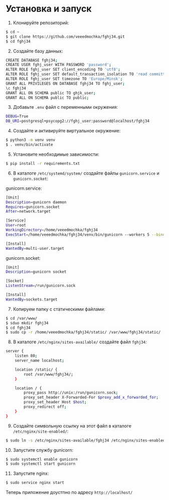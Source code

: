 # Установка и запуск

1. Клонируйте репозиторий:

```bash
$ cd ~
$ git clone https://github.com/veeedmochka/fghj34.git
$ cd fghj34
```

2. Создайте базу данных:

```bash
CREATE DATABASE fghj34;
CREATE USER fghj_user WITH PASSWORD 'password';
ALTER ROLE fghj_user SET client_encoding TO 'utf8';
ALTER ROLE fghj_user SET default_transaction_isolation TO 'read committed';
ALTER ROLE fghj_user SET timezone TO 'Europe/Minsk';
GRANT ALL PRIVILEGES ON DATABASE fghj34 TO fghj_user;
\c fghj34
GRANT ALL ON SCHEMA public TO ghjk_user;
GRANT ALL ON SCHEMA public TO public;
```

3. Добавьте `.env` файл с переменными окружения:

```bash
DEBUG=True
DB_URI=postgresql+psycopg2://fghj_user:password@localhost/fghj34
```

4. Создайте и активируйте виртуальное окружение:

```bash
$ python3 -m venv venv
$ . venv/bin/activate
```

5. Установите необходимые зависимости:

```bash
$ pip install -r requirements.txt
```


6. В каталоге `/etc/systemd/system/` создайте файлы `gunicorn.service` и `gunicorn.socket`:

gunicorn.service:

```bash                                                                                          
[Unit]
Description=gunicorn daemon
Requires=gunicorn.socket
After=network.target

[Service]
User=root
WorkingDirectory=/home/veeedmochka/fghj34
ExecStart=/home/veeedmochka/fghj34/venv/bin/gunicorn --workers 5 --bind unix:/run/gunicorn.sock wsgi:app

[Install]
WantedBy=multi-user.target
```

gunicorn.socket:
```bash
[Unit]
Description=gunicorn socket

[Socket]
ListenStream=/run/gunicorn.sock

[Install]
WantedBy=sockets.target
```

7. Копируем папку с статическими файлами:

```bash
$ cd /var/www/
$ sduo mkdir fghj34
$ cd fghj34 
$ sudo cp -r /home/veeedmochka/fghj34/static/ /var/www/fghj34/static/
```

8. В каталоге `/etc/nginx/sites-available/` создайте файл `fghj34`:

```bash
server {
    listen 80;
    server_name localhost;

    location /static/ {
        root /var/www/fghj34/;
    }

    location / {
        proxy_pass http://unix:/run/gunicorn.sock;
        proxy_set_header X-Forwarded-For $proxy_add_x_forwarded_for;
        proxy_set_header Host $host;
        proxy_redirect off;
    }
}
```

9. Создайте символьную ссылку на этот файл в каталоге `/etc/nginx/site-enabled/`:

```bash
$ sudo ln -s /etc/nginx/sites-available/fghj34 /etc/nginx/sites-enabled/
```

10. Запустите службу gunicorn:

```bash
$ sudo systemctl enable gunicorn
$ sudo systemctl start gunicorn
```

11. Запустите nginx:

```bash
$ sudo service nginx start
```

Теперь приложение доустпно по адресу `http://localhost/`
